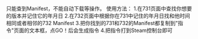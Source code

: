只能查到Manifest，不能自动下载等操作。
使用方法：
1.在731页面中查找你想要的版本并记住它的年月日
2.在732页面中根据你在731中记住的年月日找和他时间相同或者相邻的732 Manifest
3.把你找到的731和732的Manifest都复制到"指令"页面的文本框，点GO！后会生成指令
4.把指令打到Steam控制台即可
